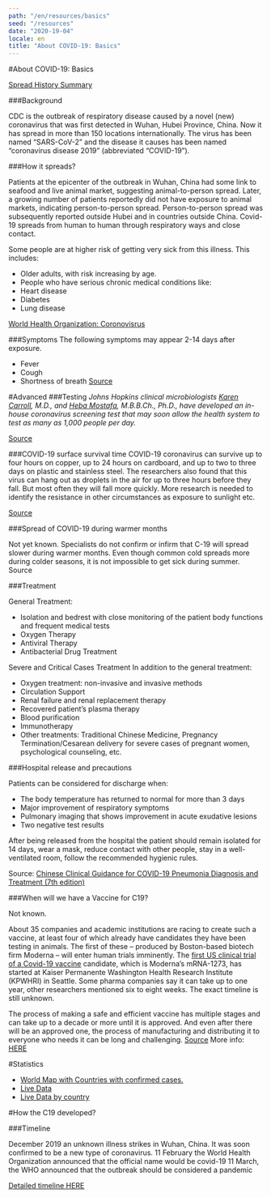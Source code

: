 ```yaml
---
path: "/en/resources/basics"
seed: "/resources"
date: "2020-19-04"
locale: en
title: "About COVID-19: Basics"
---
```

#About COVID-19: Basics

[Spread History Summary](https://www.cdc.gov/coronavirus/2019-ncov/cases-updates/summary.html)


###Background

CDC is the outbreak of respiratory disease caused by a novel (new) coronavirus that was first detected in Wuhan, Hubei Province, China. Now it has spread in more than 150 locations internationally. The virus has been named “SARS-CoV-2” and the disease it causes has been named “coronavirus disease 2019” (abbreviated “COVID-19”).

###How it spreads?

Patients at the epicenter of the outbreak in Wuhan, China had some link to seafood and live animal market, suggesting animal-to-person spread. Later, a growing number of patients reportedly did not have exposure to animal markets, indicating person-to-person spread. Person-to-person spread was subsequently reported outside Hubei and in countries outside China. Covid-19 spreads from human to human through respiratory ways and close contact.

Some people are at higher risk of getting very sick from this illness. This includes:
- Older adults, with risk increasing by age.
- People who have serious chronic medical conditions like:
- Heart disease
- Diabetes
- Lung disease

[World Health Organization: Coronovisrus](https://www.who.int/health-topics/coronavirus)

###Symptoms
The following symptoms may appear 2-14 days after exposure.
- Fever
- Cough
- Shortness of breath
[Source](https://www.cdc.gov/coronavirus/2019-ncov/symptoms-testing/symptoms.html)

#Advanced
###Testing
*Johns Hopkins clinical microbiologists [Karen Carroll](https://www.hopkinsmedicine.org/profiles/results/directory/profile/0017521/karen-carroll), M.D., and [Heba Mostafa](https://www.hopkinsmedicine.org/profiles/results/directory/profile/10005481/heba-mostafa), M.B.B.Ch., Ph.D., have developed an in-house coronavirus screening test that may soon allow the health system to test as many as 1,000 people per day.*

[Source](https://www.hopkinsmedicine.org/coronavirus/screening-test.html)

###COVID-19 surface survival time
COVID-19 coronavirus can survive up to four hours on copper, up to 24 hours on cardboard, and up to two to three days on plastic and stainless steel. The researchers also found that this virus can hang out as droplets in the air for up to three hours before they fall. But most often they will fall more quickly. More research is needed to identify the resistance in other circumstances as exposure to sunlight etc.

[Source](https://www.health.harvard.edu/diseases-and-conditions/coronavirus-resource-center)

###Spread of COVID-19 during warmer months

Not yet known. Specialists do not confirm or infirm that C-19 will spread slower during warmer months. Even though common cold spreads more during colder seasons, it is not impossible to get sick during summer.
Source

###Treatment

General Treatment:
- Isolation and bedrest with close monitoring of the patient body functions and frequent medical tests
- Oxygen Therapy
- Antiviral Therapy
- Antibacterial Drug Treatment

Severe and Critical Cases Treatment
In addition to the general treatment:
- Oxygen treatment: non-invasive and invasive methods
- Circulation Support
- Renal failure and renal replacement therapy
- Recovered patient’s plasma therapy
- Blood purification
- Immunotherapy
- Other treatments: Traditional Chinese Medicine, Pregnancy Termination/Cesarean delivery for severe cases of pregnant women, psychological counseling, etc.


###Hospital release and precautions

Patients can be considered for discharge when:
- The body temperature has returned to normal for more than 3 days
- Major improvement of respiratory symptoms
- Pulmonary imaging that shows improvement in acute exudative lesions
- Two negative test results

After being released from the hospital the patient should remain isolated for 14 days, wear a mask, reduce contact with other people, stay in a well-ventilated room, follow the recommended hygienic rules.

Source: [Chinese Clinical Guidance for COVID-19 Pneumonia Diagnosis and Treatment (7th edition)](http://kjfy.meetingchina.org/msite/news/show/cn/3337.html)

###When will we have a Vaccine for C19?

Not known.

About 35 companies and academic institutions are racing to create such a vaccine, at least four of which already have candidates they have been testing in animals. The first of these – produced by Boston-based biotech firm Moderna – will enter human trials imminently. The [first US clinical trial of a Covid-19 vaccine](https://www.clinicaltrialsarena.com/news/first-us-covid-19-vaccine-trial-moderna/) candidate, which is Moderna’s mRNA-1273, has started at Kaiser Permanente Washington Health Research Institute (KPWHRI) in Seattle. Some pharma companies say it can take up to one year, other researchers mentioned six to eight weeks. The exact timeline is still unknown.

The process of making a safe and efficient vaccine has multiple stages and can take up to a decade or more until it is approved. And even after there will be an approved one, the process of manufacturing and distributing it to everyone who needs it can be long and challenging.
[Source](https://www.theguardian.com/world/2020/mar/17/when-will-a-coronavirus-vaccine-be-ready)
More info: [HERE](https://www.pharmaceutical-technology.com/features/covid-19-vaccine-development/)

#Statistics

- [World Map with Countries with confirmed cases.](https://www.cdc.gov/coronavirus/2019-ncov/cases-updates/world-map.html)
- [Live Data](https://www.worldometers.info/coronavirus/)
- [Live Data by country](https://www.worldometers.info/coronavirus/#countries)


#How the C19 developed?

###Timeline

December 2019 an unknown illness strikes in Wuhan, China. It was soon confirmed to be a new type of coronavirus.
11 February the World Health Organization announced that the official name would be covid-19
11 March, the WHO announced that the outbreak should be considered a pandemic

[Detailed timeline HERE](https://www.pharmaceutical-technology.com/news/coronavirus-a-timeline-of-how-the-deadly-outbreak-evolved/)



